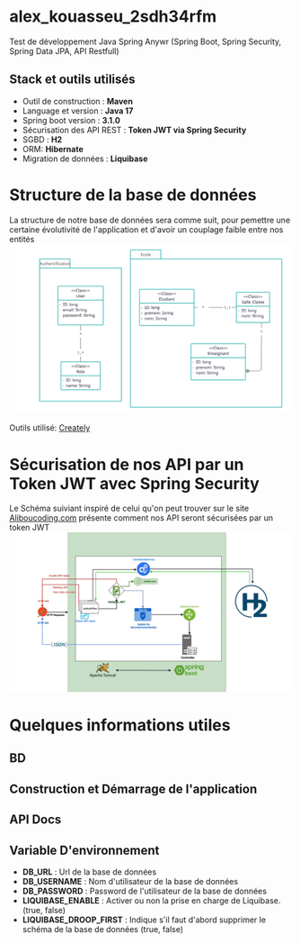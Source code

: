 # alex_kouasseu_2sdh34rfm
Test de développement Java Spring Anywr (Spring Boot, Spring Security, Spring Data JPA, API Restfull)

## Stack et outils utilisés
- Outil de construction : **Maven**
- Language et version : **Java 17**
- Spring boot version : **3.1.0** 
- Sécurisation des API REST : **Token JWT via Spring Security**
- SGBD : **H2**
- ORM: **Hibernate**
- Migration de données : **Liquibase**

# Structure de la base de données
La structure de notre base de données sera comme suit, pour pemettre une certaine évolutivité de l'application et d'avoir un couplage faible entre nos entités
![](Anywr.png "Diagramme de classe")

Outils utilisé: [Creately](https://app.creately.com/)

# Sécurisation de nos API par un Token JWT avec Spring Security
Le Schéma suiviant inspiré de celui qu'on peut trouver sur le site [Aliboucoding.com](https://aliboucoding.com/p/securing-your-spring-boot-3-0-applications-with-json-web-tokens-jwt) présente comment nos API seront sécurisées par un token JWT
![](How_JWT_Secure_our_API_H2.png "How JWT Secure our API")

# Quelques informations utiles


## BD


## Construction et Démarrage de l'application


## API Docs


## Variable D'environnement
- **DB_URL** : Url de la base de données
- **DB_USERNAME** : Nom d'utilisateur de la base de données
- **DB_PASSWORD** : Password de l'utilisateur de la base de données
- **LIQUIBASE_ENABLE** : Activer ou non la prise en charge de Liquibase. (true, false)
- **LIQUIBASE_DROOP_FIRST** : Indique s'il faut d'abord supprimer le schéma de la base de données (true, false)